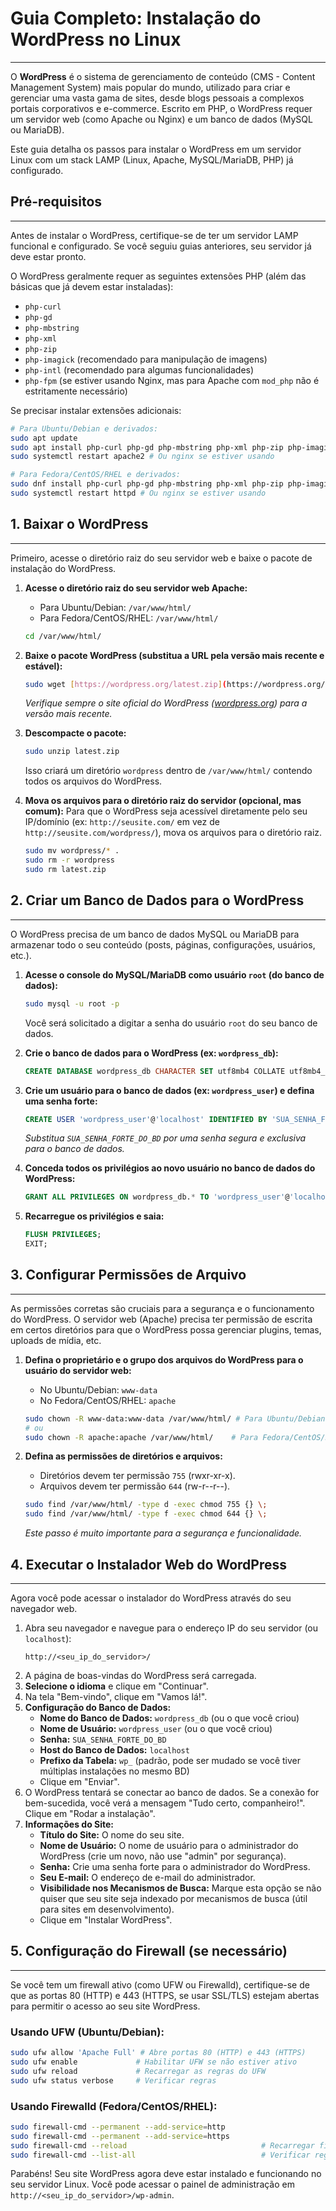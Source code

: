 # Guia Completo: Instalação do WordPress no Linux
---

O **WordPress** é o sistema de gerenciamento de conteúdo (CMS - Content Management System) mais popular do mundo, utilizado para criar e gerenciar uma vasta gama de sites, desde blogs pessoais a complexos portais corporativos e e-commerce. Escrito em PHP, o WordPress requer um servidor web (como Apache ou Nginx) e um banco de dados (MySQL ou MariaDB).

Este guia detalha os passos para instalar o WordPress em um servidor Linux com um stack LAMP (Linux, Apache, MySQL/MariaDB, PHP) já configurado.

## Pré-requisitos
---

Antes de instalar o WordPress, certifique-se de ter um servidor LAMP funcional e configurado. Se você seguiu guias anteriores, seu servidor já deve estar pronto.

O WordPress geralmente requer as seguintes extensões PHP (além das básicas que já devem estar instaladas):
* `php-curl`
* `php-gd`
* `php-mbstring`
* `php-xml`
* `php-zip`
* `php-imagick` (recomendado para manipulação de imagens)
* `php-intl` (recomendado para algumas funcionalidades)
* `php-fpm` (se estiver usando Nginx, mas para Apache com `mod_php` não é estritamente necessário)

Se precisar instalar extensões adicionais:

```bash
# Para Ubuntu/Debian e derivados:
sudo apt update
sudo apt install php-curl php-gd php-mbstring php-xml php-zip php-imagick php-intl
sudo systemctl restart apache2 # Ou nginx se estiver usando

# Para Fedora/CentOS/RHEL e derivados:
sudo dnf install php-curl php-gd php-mbstring php-xml php-zip php-imagick php-intl
sudo systemctl restart httpd # Ou nginx se estiver usando
```

## 1. Baixar o WordPress
---

Primeiro, acesse o diretório raiz do seu servidor web e baixe o pacote de instalação do WordPress.

1.  **Acesse o diretório raiz do seu servidor web Apache:**
    * Para Ubuntu/Debian: `/var/www/html/`
    * Para Fedora/CentOS/RHEL: `/var/www/html/`

    ```bash
    cd /var/www/html/
    ```

2.  **Baixe o pacote WordPress (substitua a URL pela versão mais recente e estável):**
    ```bash
    sudo wget [https://wordpress.org/latest.zip](https://wordpress.org/latest.zip)
    ```
    *Verifique sempre o site oficial do WordPress ([wordpress.org](https://wordpress.org)) para a versão mais recente.*

3.  **Descompacte o pacote:**
    ```bash
    sudo unzip latest.zip
    ```
    Isso criará um diretório `wordpress` dentro de `/var/www/html/` contendo todos os arquivos do WordPress.

4.  **Mova os arquivos para o diretório raiz do servidor (opcional, mas comum):**
    Para que o WordPress seja acessível diretamente pelo seu IP/domínio (ex: `http://seusite.com/` em vez de `http://seusite.com/wordpress/`), mova os arquivos para o diretório raiz.

    ```bash
    sudo mv wordpress/* .
    sudo rm -r wordpress
    sudo rm latest.zip
    ```

## 2. Criar um Banco de Dados para o WordPress
---

O WordPress precisa de um banco de dados MySQL ou MariaDB para armazenar todo o seu conteúdo (posts, páginas, configurações, usuários, etc.).

1.  **Acesse o console do MySQL/MariaDB como usuário `root` (do banco de dados):**
    ```bash
    sudo mysql -u root -p
    ```
    Você será solicitado a digitar a senha do usuário `root` do seu banco de dados.

2.  **Crie o banco de dados para o WordPress (ex: `wordpress_db`):**
    ```sql
    CREATE DATABASE wordpress_db CHARACTER SET utf8mb4 COLLATE utf8mb4_unicode_ci;
    ```

3.  **Crie um usuário para o banco de dados (ex: `wordpress_user`) e defina uma senha forte:**
    ```sql
    CREATE USER 'wordpress_user'@'localhost' IDENTIFIED BY 'SUA_SENHA_FORTE_DO_BD';
    ```
    *Substitua `SUA_SENHA_FORTE_DO_BD` por uma senha segura e exclusiva para o banco de dados.*

4.  **Conceda todos os privilégios ao novo usuário no banco de dados do WordPress:**
    ```sql
    GRANT ALL PRIVILEGES ON wordpress_db.* TO 'wordpress_user'@'localhost';
    ```

5.  **Recarregue os privilégios e saia:**
    ```sql
    FLUSH PRIVILEGES;
    EXIT;
    ```

## 3. Configurar Permissões de Arquivo
---

As permissões corretas são cruciais para a segurança e o funcionamento do WordPress. O servidor web (Apache) precisa ter permissão de escrita em certos diretórios para que o WordPress possa gerenciar plugins, temas, uploads de mídia, etc.

1.  **Defina o proprietário e o grupo dos arquivos do WordPress para o usuário do servidor web:**
    * No Ubuntu/Debian: `www-data`
    * No Fedora/CentOS/RHEL: `apache`

    ```bash
    sudo chown -R www-data:www-data /var/www/html/ # Para Ubuntu/Debian
    # ou
    sudo chown -R apache:apache /var/www/html/    # Para Fedora/CentOS/RHEL
    ```

2.  **Defina as permissões de diretórios e arquivos:**
    * Diretórios devem ter permissão `755` (rwxr-xr-x).
    * Arquivos devem ter permissão `644` (rw-r--r--).

    ```bash
    sudo find /var/www/html/ -type d -exec chmod 755 {} \;
    sudo find /var/www/html/ -type f -exec chmod 644 {} \;
    ```
    *Este passo é muito importante para a segurança e funcionalidade.*

## 4. Executar o Instalador Web do WordPress
---

Agora você pode acessar o instalador do WordPress através do seu navegador web.

1.  Abra seu navegador e navegue para o endereço IP do seu servidor (ou `localhost`):
    ```
    http://<seu_ip_do_servidor>/
    ```
2.  A página de boas-vindas do WordPress será carregada.
3.  **Selecione o idioma** e clique em "Continuar".
4.  Na tela "Bem-vindo", clique em "Vamos lá!".
5.  **Configuração do Banco de Dados:**
    * **Nome do Banco de Dados:** `wordpress_db` (ou o que você criou)
    * **Nome de Usuário:** `wordpress_user` (ou o que você criou)
    * **Senha:** `SUA_SENHA_FORTE_DO_BD`
    * **Host do Banco de Dados:** `localhost`
    * **Prefixo da Tabela:** `wp_` (padrão, pode ser mudado se você tiver múltiplas instalações no mesmo BD)
    * Clique em "Enviar".
6.  O WordPress tentará se conectar ao banco de dados. Se a conexão for bem-sucedida, você verá a mensagem "Tudo certo, companheiro!". Clique em "Rodar a instalação".
7.  **Informações do Site:**
    * **Título do Site:** O nome do seu site.
    * **Nome de Usuário:** O nome de usuário para o administrador do WordPress (crie um novo, não use "admin" por segurança).
    * **Senha:** Crie uma senha forte para o administrador do WordPress.
    * **Seu E-mail:** O endereço de e-mail do administrador.
    * **Visibilidade nos Mecanismos de Busca:** Marque esta opção se não quiser que seu site seja indexado por mecanismos de busca (útil para sites em desenvolvimento).
    * Clique em "Instalar WordPress".

## 5. Configuração do Firewall (se necessário)
---

Se você tem um firewall ativo (como UFW ou Firewalld), certifique-se de que as portas 80 (HTTP) e 443 (HTTPS, se usar SSL/TLS) estejam abertas para permitir o acesso ao seu site WordPress.

### Usando UFW (Ubuntu/Debian):
```bash
sudo ufw allow 'Apache Full' # Abre portas 80 (HTTP) e 443 (HTTPS)
sudo ufw enable             # Habilitar UFW se não estiver ativo
sudo ufw reload             # Recarregar as regras do UFW
sudo ufw status verbose     # Verificar regras
```

### Usando Firewalld (Fedora/CentOS/RHEL):
```bash
sudo firewall-cmd --permanent --add-service=http
sudo firewall-cmd --permanent --add-service=https
sudo firewall-cmd --reload                              # Recarregar firewall
sudo firewall-cmd --list-all                            # Verificar regras
```

Parabéns! Seu site WordPress agora deve estar instalado e funcionando no seu servidor Linux. Você pode acessar o painel de administração em `http://<seu_ip_do_servidor>/wp-admin`.
